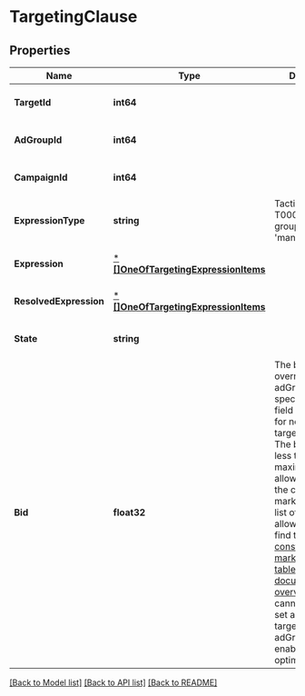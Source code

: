 # TargetingClause

## Properties
Name | Type | Description | Notes
------------ | ------------- | ------------- | -------------
**TargetId** | **int64** |  | [optional] [default to null]
**AdGroupId** | **int64** |  | [optional] [default to null]
**CampaignId** | **int64** |  | [optional] [default to null]
**ExpressionType** | **string** | Tactic T00020 &amp; T00030 ad groups should use &#x27;manual&#x27; targeting. | [optional] [default to null]
**Expression** | [***[]OneOfTargetingExpressionItems**](array.md) |  | [optional] [default to null]
**ResolvedExpression** | [***[]OneOfTargetingExpressionItems**](array.md) |  | [optional] [default to null]
**State** | **string** |  | [optional] [default to null]
**Bid** | **float32** | The bid will override the adGroup bid if specified. This field is not used for negative targeting clauses. The bid must be less than the maximum allowable bid for the campaign&#x27;s marketplace; for a list of maximum allowable bids, find the [\&quot;Bid constraints by marketplace\&quot; table in our documentation overview](https://advertising.amazon.com/API/docs/en-us/concepts/limits#bid-constraints-by-marketplace). You cannot manually set a bid when the targeting clause&#x27;s adGroup has an enabled optimization rule. | [optional] [default to null]

[[Back to Model list]](../README.md#documentation-for-models) [[Back to API list]](../README.md#documentation-for-api-endpoints) [[Back to README]](../README.md)

